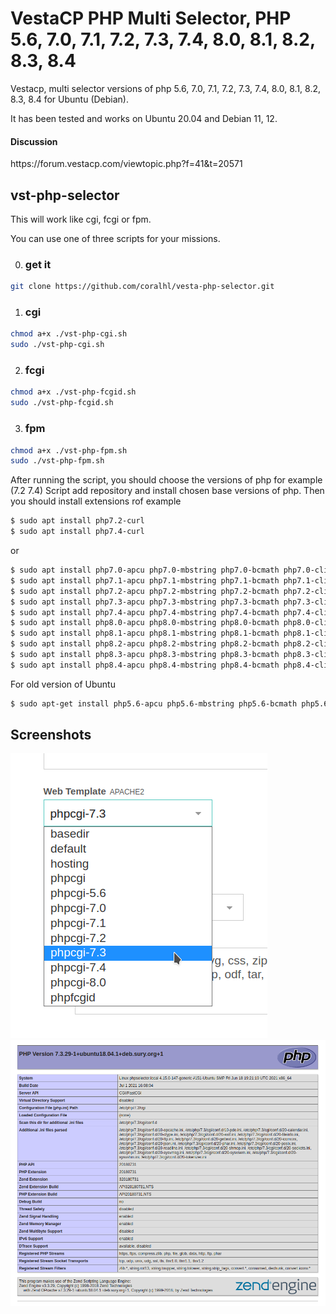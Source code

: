 # VestaCP PHP Multi Selector, PHP 5.6, 7.0, 7.1, 7.2, 7.3, 7.4, 8.0, 8.1, 8.2, 8.3, 8.4
Vestacp, multi selector versions of php 5.6, 7.0, 7.1, 7.2, 7.3, 7.4, 8.0, 8.1, 8.2, 8.3, 8.4 for Ubuntu (Debian).

It has been tested and works on Ubuntu 20.04 and Debian 11, 12.

<h4>Discussion</h4>
https://forum.vestacp.com/viewtopic.php?f=41&t=20571

## vst-php-selector
This will work like cgi, fcgi or fpm.

You can use one of three scripts for your missions.

0) <h3>get it</h3>
```bash
git clone https://github.com/coralhl/vesta-php-selector.git
```

1) <h3>cgi</h3>
```bash
chmod a+x ./vst-php-cgi.sh
sudo ./vst-php-cgi.sh
```

2) <h3>fcgi</h3>
```bash
chmod a+x ./vst-php-fcgid.sh
sudo ./vst-php-fcgid.sh
```

3) <h3>fpm</h3>
```bash
chmod a+x ./vst-php-fpm.sh
sudo ./vst-php-fpm.sh
```

After running the script, you should choose the versions of php for example (7.2 7.4)
Script add repository and install chosen base versions of php.
Then you should install extensions rof example
```bash
$ sudo apt install php7.2-curl 
$ sudo apt install php7.4-curl
```
or
```bash
$ sudo apt install php7.0-apcu php7.0-mbstring php7.0-bcmath php7.0-cli php7.0-curl php7.0-gd php7.0-intl php7.0-mcrypt php7.0-mysql php7.0-soap php7.0-xml php7.0-xmlrpc php7.0-json php7.0-zip php7.0-memcache php7.0-memcached php7.0-ldap
$ sudo apt install php7.1-apcu php7.1-mbstring php7.1-bcmath php7.1-cli php7.1-curl php7.1-gd php7.1-intl php7.1-mcrypt php7.1-mysql php7.1-soap php7.1-xml php7.1-xmlrpc php7.1-json php7.1-zip php7.1-memcache php7.1-memcached php7.1-ldap
$ sudo apt install php7.2-apcu php7.2-mbstring php7.2-bcmath php7.2-cli php7.2-curl php7.2-gd php7.2-intl php7.2-mcrypt php7.2-mysql php7.2-soap php7.2-xml php7.2-xmlrpc php7.2-json php7.2-zip php7.2-memcache php7.2-memcached php7.2-ldap
$ sudo apt install php7.3-apcu php7.3-mbstring php7.3-bcmath php7.3-cli php7.3-curl php7.3-gd php7.3-intl php7.3-mcrypt php7.3-mysql php7.3-soap php7.3-xml php7.3-xmlrpc php7.3-json php7.3-zip php7.3-memcache php7.3-memcached php7.3-ldap
$ sudo apt install php7.4-apcu php7.4-mbstring php7.4-bcmath php7.4-cli php7.4-curl php7.4-gd php7.4-intl php7.4-mcrypt php7.4-mysql php7.4-soap php7.4-xml php7.4-xmlrpc php7.4-json php7.4-zip php7.4-memcache php7.4-memcached php7.4-ldap
$ sudo apt install php8.0-apcu php8.0-mbstring php8.0-bcmath php8.0-cli php8.0-curl php8.0-gd php8.0-intl php8.0-mcrypt php8.0-mysql php8.0-soap php8.0-xml php8.0-xmlrpc php8.0-json php8.0-zip php8.0-memcache php8.0-memcached php8.0-ldap
$ sudo apt install php8.1-apcu php8.1-mbstring php8.1-bcmath php8.1-cli php8.1-curl php8.1-gd php8.1-intl php8.1-mcrypt php8.1-mysql php8.1-soap php8.1-xml php8.1-xmlrpc php8.1-json php8.1-zip php8.1-memcache php8.1-memcached php8.1-ldap
$ sudo apt install php8.2-apcu php8.2-mbstring php8.2-bcmath php8.2-cli php8.2-curl php8.2-gd php8.2-intl php8.2-mcrypt php8.2-mysql php8.2-soap php8.2-xml php8.2-xmlrpc php8.2-json php8.2-zip php8.2-memcache php8.2-memcached php8.2-ldap
$ sudo apt install php8.3-apcu php8.3-mbstring php8.3-bcmath php8.3-cli php8.3-curl php8.3-gd php8.3-intl php8.3-mcrypt php8.3-mysql php8.3-soap php8.3-xml php8.3-xmlrpc php8.3-json php8.3-zip php8.3-memcache php8.3-memcached php8.3-ldap
$ sudo apt install php8.4-apcu php8.4-mbstring php8.4-bcmath php8.4-cli php8.4-curl php8.4-gd php8.4-intl php8.4-mcrypt php8.4-mysql php8.4-soap php8.4-xml php8.4-xmlrpc php8.4-json php8.4-zip php8.4-memcache php8.4-memcached php8.4-ldap
```

For old version of Ubuntu

```bash
$ sudo apt-get install php5.6-apcu php5.6-mbstring php5.6-bcmath php5.6-cli php5.6-curl php5.6-gd php5.6-intl php5.6-mcrypt php5.6-mysql php5.6-soap php5.6-xml php5.6-xmlrpc php5.6-json php5.6-zip php5.6-memcache php5.6-memcached php5.6-ldap 

```

Screenshots
------------
![1](/screenshot/php_version.png )
![2](/screenshot/php.png )
